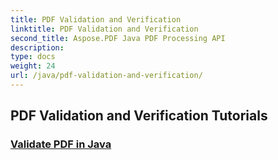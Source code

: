 ```yaml
---
title: PDF Validation and Verification
linktitle: PDF Validation and Verification
second_title: Aspose.PDF Java PDF Processing API
description: 
type: docs
weight: 24
url: /java/pdf-validation-and-verification/
---
```


## PDF Validation and Verification Tutorials
### [Validate PDF in Java](./validate-pdf-in-java/)
